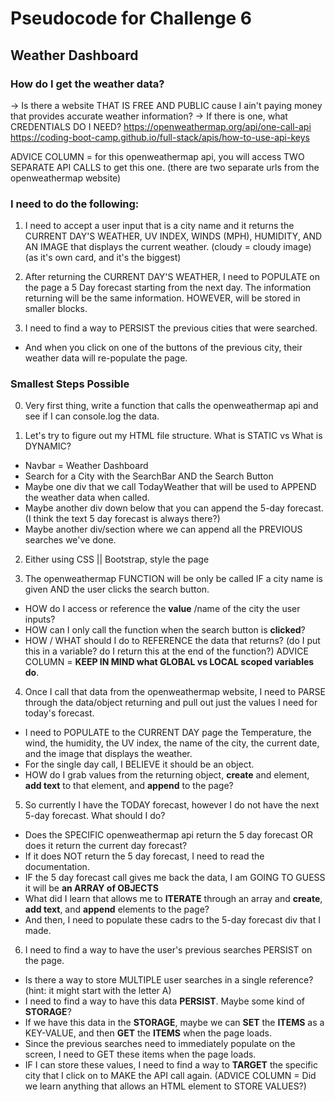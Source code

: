 # Pseudocode for Challenge 6
## Weather Dashboard

### How do I get the weather data?
-> Is there a website THAT IS FREE AND PUBLIC cause I ain't paying money that provides accurate weather information?
-> If there is one, what CREDENTIALS DO I NEED?
https://openweathermap.org/api/one-call-api 
https://coding-boot-camp.github.io/full-stack/apis/how-to-use-api-keys

ADVICE COLUMN = for this openweathermap api, you will access TWO SEPARATE API CALLS to get this one. (there are two separate urls from the openweathermap website)

### I need to do the following:
1) I need to accept a user input that is a city name and it returns the CURRENT DAY'S WEATHER, UV INDEX, WINDS (MPH), HUMIDITY, AND AN IMAGE that displays the current weather. (cloudy = cloudy image) (as it's own card, and it's the biggest)

2) After returning the CURRENT DAY'S WEATHER, I need to POPULATE on the page a 5 Day forecast starting from the next day. The information returning will be the same information. HOWEVER, will be stored in smaller blocks. 

3) I need to find a way to PERSIST the previous cities that were searched. 
 - And when you click on one of the buttons of the previous city, their weather data will re-populate the page. 

### Smallest Steps Possible
0) Very first thing, write a function that calls the openweathermap api and see if I can console.log the data.

1) Let's try to figure out my HTML file structure. What is STATIC vs What is DYNAMIC?
- Navbar = Weather Dashboard
- Search for a City with the SearchBar AND the Search Button
- Maybe one div that we call TodayWeather that will be used to APPEND the weather data when called.
- Maybe another div down below that you can append the 5-day forecast.(I think the text 5 day forecast is always there?)
- Maybe another div/section where we can append all the PREVIOUS searches we've done.

2) Either using CSS || Bootstrap, style the page

3) The openweathermap FUNCTION will be only be called IF a city name is given AND the user clicks the search button.
- HOW do I access or reference the **value** /name of the city the user inputs?
- HOW can I only call the function when the search button is **clicked**?
- HOW / WHAT should I do to REFERENCE the data that returns? (do I put this in a variable? do I return this at the end of the function?) ADVICE COLUMN = **KEEP IN MIND what GLOBAL vs LOCAL scoped variables do**. 

4) Once I call that data from the openweathermap website, I need to PARSE through the data/object returning and pull out just the values I need for today's forecast.
- I need to POPULATE to the CURRENT DAY page the Temperature, the wind, the humidity, the UV index, the name of the city, the current date, and the image that displays the weather. 
- For the single day call, I BELIEVE it should be an object. 
- HOW do I grab values from the returning object, **create** and element, **add text** to that element, and **append** to the page?

5) So currently I have the TODAY forecast, however I do not have the next 5-day forecast. What should I do?
- Does the SPECIFIC openweathermap api return the 5 day forecast OR does it return the current day forecast?
- If it does NOT return the 5 day forecast, I need to read the documentation. 
- IF the 5 day forecast call gives me back the data, I am GOING TO GUESS it will be **an ARRAY of OBJECTS**
- What did I learn that allows me to **ITERATE** through an array and **create**, **add text**, and **append** elements to the page?
- And then, I need to populate these cadrs to the 5-day forecast div that I made.

6) I need to find a way to have the user's previous searches PERSIST on the page. 
- Is there a way to store MULTIPLE user searches in a single reference? (hint: it might start with the letter A)
- I need to find a way to have this data **PERSIST**. Maybe some kind of **STORAGE**?
- If we have this data in the **STORAGE**, maybe we can **SET** the **ITEMS** as a KEY-VALUE, and then **GET** the **ITEMS** when the page loads. 
- Since the previous searches need to immediately populate on the screen, I need to GET these items when the page loads. 
- IF I can store these values, I need to find a way to **TARGET** the specific city that I click on to MAKE the API call again. (ADVICE COLUMN = Did we learn anything that allows an HTML element to STORE VALUES?)